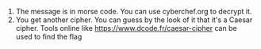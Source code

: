 1. The message is in morse code. You can use cyberchef.org to decrypt it.
2. You get another cipher. You can guess by the look of it that it's a Caesar cipher. Tools online like https://www.dcode.fr/caesar-cipher can be used to find the flag

